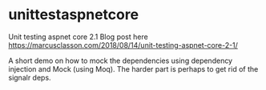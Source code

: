 # unittestaspnetcore
Unit testing aspnet core 2.1
Blog post here https://marcusclasson.com/2018/08/14/unit-testing-aspnet-core-2-1/

A short demo on how to mock the dependencies using dependency injection and Mock (using Moq). The harder part is perhaps to get rid of the signalr deps.
